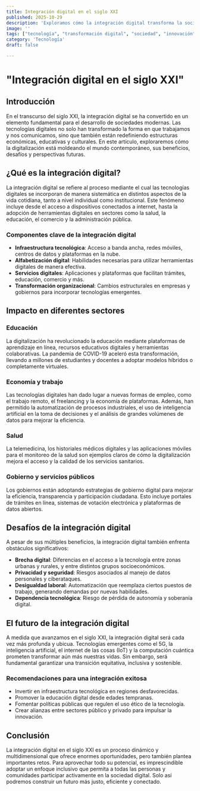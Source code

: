 ```yaml
---
title: Integración digital en el siglo XXI
published: 2025-10-29
description: 'Exploramos cómo la integración digital transforma la sociedad, la economía y la vida cotidiana en la era moderna.'
image: ''
tags: ["tecnología", "transformación digital", "sociedad", "innovación", "siglo XXI"]
category: 'Tecnología'
draft: false

---
```


# "Integración digital en el siglo XXI"

## Introducción

En el transcurso del siglo XXI, la integración digital se ha convertido en un elemento fundamental para el desarrollo de sociedades modernas. Las tecnologías digitales no solo han transformado la forma en que trabajamos y nos comunicamos, sino que también están redefiniendo estructuras económicas, educativas y culturales. En este artículo, exploraremos cómo la digitalización está moldeando el mundo contemporáneo, sus beneficios, desafíos y perspectivas futuras.

## ¿Qué es la integración digital?

La integración digital se refiere al proceso mediante el cual las tecnologías digitales se incorporan de manera sistemática en distintos aspectos de la vida cotidiana, tanto a nivel individual como institucional. Este fenómeno incluye desde el acceso a dispositivos conectados a internet, hasta la adopción de herramientas digitales en sectores como la salud, la educación, el comercio y la administración pública.

### Componentes clave de la integración digital

- **Infraestructura tecnológica**: Acceso a banda ancha, redes móviles, centros de datos y plataformas en la nube.
- **Alfabetización digital**: Habilidades necesarias para utilizar herramientas digitales de manera efectiva.
- **Servicios digitales**: Aplicaciones y plataformas que facilitan trámites, educación, comercio y más.
- **Transformación organizacional**: Cambios estructurales en empresas y gobiernos para incorporar tecnologías emergentes.

## Impacto en diferentes sectores

### Educación

La digitalización ha revolucionado la educación mediante plataformas de aprendizaje en línea, recursos educativos digitales y herramientas colaborativas. La pandemia de COVID-19 aceleró esta transformación, llevando a millones de estudiantes y docentes a adoptar modelos híbridos o completamente virtuales.

### Economía y trabajo

Las tecnologías digitales han dado lugar a nuevas formas de empleo, como el trabajo remoto, el freelancing y la economía de plataformas. Además, han permitido la automatización de procesos industriales, el uso de inteligencia artificial en la toma de decisiones y el análisis de grandes volúmenes de datos para mejorar la eficiencia.

### Salud

La telemedicina, los historiales médicos digitales y las aplicaciones móviles para el monitoreo de la salud son ejemplos claros de cómo la digitalización mejora el acceso y la calidad de los servicios sanitarios.

### Gobierno y servicios públicos

Los gobiernos están adoptando estrategias de gobierno digital para mejorar la eficiencia, transparencia y participación ciudadana. Esto incluye portales de trámites en línea, sistemas de votación electrónica y plataformas de datos abiertos.

## Desafíos de la integración digital

A pesar de sus múltiples beneficios, la integración digital también enfrenta obstáculos significativos:

- **Brecha digital**: Diferencias en el acceso a la tecnología entre zonas urbanas y rurales, y entre distintos grupos socioeconómicos.
- **Privacidad y seguridad**: Riesgos asociados al manejo de datos personales y ciberataques.
- **Desigualdad laboral**: Automatización que reemplaza ciertos puestos de trabajo, generando demandas por nuevas habilidades.
- **Dependencia tecnológica**: Riesgo de pérdida de autonomía y soberanía digital.

## El futuro de la integración digital

A medida que avanzamos en el siglo XXI, la integración digital será cada vez más profunda y ubicua. Tecnologías emergentes como el 5G, la inteligencia artificial, el internet de las cosas (IoT) y la computación cuántica prometen transformar aún más nuestras vidas. Sin embargo, será fundamental garantizar una transición equitativa, inclusiva y sostenible.

### Recomendaciones para una integración exitosa

- Invertir en infraestructura tecnológica en regiones desfavorecidas.
- Promover la educación digital desde edades tempranas.
- Fomentar políticas públicas que regulen el uso ético de la tecnología.
- Crear alianzas entre sectores público y privado para impulsar la innovación.

## Conclusión

La integración digital en el siglo XXI es un proceso dinámico y multidimensional que ofrece enormes oportunidades, pero también plantea importantes retos. Para aprovechar todo su potencial, es imprescindible adoptar un enfoque inclusivo que permita a todas las personas y comunidades participar activamente en la sociedad digital. Solo así podremos construir un futuro más justo, eficiente y conectado.

